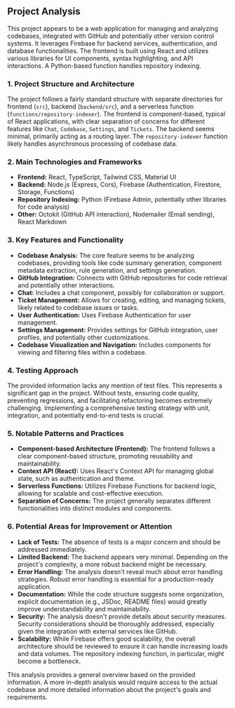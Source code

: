 ## Project Analysis

This project appears to be a web application for managing and analyzing codebases, integrated with GitHub and potentially other version control systems. It leverages Firebase for backend services, authentication, and database functionalities. The frontend is built using React and utilizes various libraries for UI components, syntax highlighting, and API interactions. A Python-based function handles repository indexing.

### 1. Project Structure and Architecture

The project follows a fairly standard structure with separate directories for frontend (`src`), backend (`backend/src`), and a serverless function (`functions/repository-indexer`).  The frontend is component-based, typical of React applications, with clear separation of concerns for different features like `Chat`, `Codebase`, `Settings`, and `Tickets`.  The backend seems minimal, primarily acting as a routing layer. The `repository-indexer` function likely handles asynchronous processing of codebase data.


### 2. Main Technologies and Frameworks

* **Frontend:** React, TypeScript, Tailwind CSS, Material UI
* **Backend:** Node.js (Express, Cors), Firebase (Authentication, Firestore, Storage, Functions)
* **Repository Indexing:** Python (Firebase Admin, potentially other libraries for code analysis)
* **Other:** Octokit (GitHub API interaction), Nodemailer (Email sending), React Markdown


### 3. Key Features and Functionality

* **Codebase Analysis:**  The core feature seems to be analyzing codebases, providing tools like code summary generation, component metadata extraction, rule generation, and settings generation.
* **GitHub Integration:**  Connects with GitHub repositories for code retrieval and potentially other interactions.
* **Chat:**  Includes a chat component, possibly for collaboration or support.
* **Ticket Management:**  Allows for creating, editing, and managing tickets, likely related to codebase issues or tasks.
* **User Authentication:**  Uses Firebase Authentication for user management.
* **Settings Management:**  Provides settings for GitHub integration, user profiles, and potentially other customizations.
* **Codebase Visualization and Navigation:**  Includes components for viewing and filtering files within a codebase.


### 4. Testing Approach

The provided information lacks any mention of test files. This represents a significant gap in the project.  Without tests, ensuring code quality, preventing regressions, and facilitating refactoring becomes extremely challenging. Implementing a comprehensive testing strategy with unit, integration, and potentially end-to-end tests is crucial.


### 5. Notable Patterns and Practices

* **Component-based Architecture (Frontend):**  The frontend follows a clear component-based structure, promoting reusability and maintainability.
* **Context API (React):**  Uses React's Context API for managing global state, such as authentication and theme.
* **Serverless Functions:**  Utilizes Firebase Functions for backend logic, allowing for scalable and cost-effective execution.
* **Separation of Concerns:**  The project generally separates different functionalities into distinct modules and components.


### 6. Potential Areas for Improvement or Attention

* **Lack of Tests:**  The absence of tests is a major concern and should be addressed immediately.
* **Limited Backend:**  The backend appears very minimal.  Depending on the project's complexity, a more robust backend might be necessary.
* **Error Handling:**  The analysis doesn't reveal much about error handling strategies.  Robust error handling is essential for a production-ready application.
* **Documentation:**  While the code structure suggests some organization, explicit documentation (e.g., JSDoc, README files) would greatly improve understandability and maintainability.
* **Security:**  The analysis doesn't provide details about security measures.  Security considerations should be thoroughly addressed, especially given the integration with external services like GitHub.
* **Scalability:**  While Firebase offers good scalability, the overall architecture should be reviewed to ensure it can handle increasing loads and data volumes.  The repository indexing function, in particular, might become a bottleneck.


This analysis provides a general overview based on the provided information. A more in-depth analysis would require access to the actual codebase and more detailed information about the project's goals and requirements.
